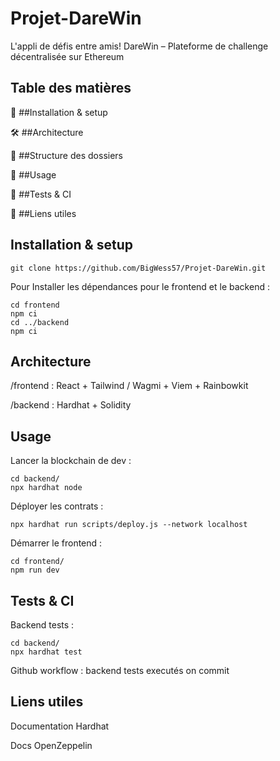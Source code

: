 # Projet-DareWin

L'appli de défis entre amis!
DareWin – Plateforme de challenge décentralisée sur Ethereum

## Table des matières
🚀 ##Installation & setup

🛠 ##Architecture

📂 ##Structure des dossiers

📖 ##Usage

🧪 ##Tests & CI

🔗 ##Liens utiles

## Installation & setup
```
git clone https://github.com/BigWess57/Projet-DareWin.git
```

Pour Installer les dépendances pour le frontend et le backend :
```
cd frontend
npm ci
cd ../backend
npm ci
```

## Architecture
/frontend : React + Tailwind / Wagmi + Viem + Rainbowkit

/backend : Hardhat + Solidity

## Usage
Lancer la blockchain de dev :
```
cd backend/
npx hardhat node
```
Déployer les contrats :
```
npx hardhat run scripts/deploy.js --network localhost
```
Démarrer le frontend :
```
cd frontend/
npm run dev
```
## Tests & CI
Backend tests : 
```
cd backend/ 
npx hardhat test
```

Github workflow : backend tests executés on commit

## Liens utiles
Documentation Hardhat

Docs OpenZeppelin
